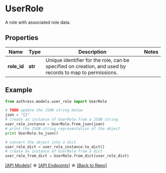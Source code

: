# UserRole

A role with associated role data.

## Properties
Name | Type | Description | Notes
------------ | ------------- | ------------- | -------------
**role_id** | **str** | Unique identifier for the role, can be specified on creation, and used by records to map to permissions. | 

## Example

```python
from authress.models.user_role import UserRole

# TODO update the JSON string below
json = "{}"
# create an instance of UserRole from a JSON string
user_role_instance = UserRole.from_json(json)
# print the JSON string representation of the object
print UserRole.to_json()

# convert the object into a dict
user_role_dict = user_role_instance.to_dict()
# create an instance of UserRole from a dict
user_role_from_dict = UserRole.from_dict(user_role_dict)
```
[[API Models]](./README.md#documentation-for-models) ☆ [[API Endpoints]](./README.md#documentation-for-api-endpoints) ☆ [[Back to Repo]](../README.md)


